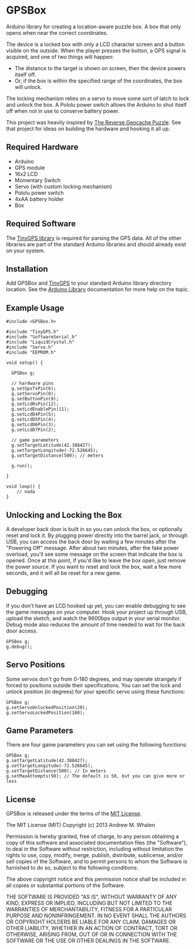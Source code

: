 GPSBox
======

Arduino library for creating a location-aware puzzle box.
A box that only opens when near the correct coordinates.

The device is a locked box with only a LCD character screen and a button visible on the outside.
When the player presses the button, a GPS signal is acquired, and one of two things will happen:
* The distance to the target is shown on screen, then the device powers itself off.
* Or, if the box is within the specified range of the coordinates, the box will unlock.

The locking mechanism relies on a servo to move some sort of latch to lock and unlock the box.
A Pololu power switch allows the Arduino to shut itself off when not in use to conserve battery power.

This project was heavily inspired by [The Reverse Geocache Puzzle](http://arduiniana.org/projects/the-reverse-geo-cache-puzzle/).
See that project for ideas on building the hardware and hooking it all up.

Required Hardware
-----------------

* Arduino
* GPS module
* 16x2 LCD
* Momentary Switch
* Servo (with custom locking mechanism)
* Pololu power switch
* 4xAA battery holder
* Box

Required Software
-----------------

The [TinyGPS library](http://arduiniana.org/libraries/tinygps/) is required for parsing the GPS data.
All of the other libraries are part of the standard Arduino libraries and should already exist on your system.

Installation
------------

Add GPSBox and [TinyGPS](http://arduiniana.org/libraries/tinygps/) to your standard Arduino library directory location.
See the [Arduino Library](http://arduino.cc/en/Guide/Libraries) documentation for more help on the topic.

Example Usage
-------------

    #include <GPSBox.h>

    #include "TinyGPS.h"
    #include "SoftwareSerial.h"
    #include "LiquidCrystal.h"
    #include "Servo.h"
    #include "EEPROM.h"

    void setup() {
      
      GPSBox g;
      
      // hardware pins
      g.setGpsTxPin(6);
      g.setServoPin(8);
      g.setButtonPin(9);
      g.setLcdRsPin(12);
      g.setLcdEnablePin(11);
      g.setLcdD4Pin(5);
      g.setLcdD5Pin(4);
      g.setLcdD6Pin(3);
      g.setLcdD7Pin(2);
      
      // game parameters
      g.setTargetLatitude(42.388427);
      g.setTargetLongitude(-72.526645);
      g.setTargetDistance(500); // meters
      
      g.run();

    }

    void loop() {
        // nada
    }

Unlocking and Locking the Box
-----------------------------

A developer back door is built in so you can unlock the box, or optionally reset and lock it.
By plugging power directly into the barrel jack, or through USB, you can access the back door by waiting a few minutes after the "Powering Off" message.
After about two minutes, after the fake power overload, you'll see some message on the screen that indicate the box is opened.
Once at this point, if you'd like to leave the box open, just remove the power source.
If you want to reset and lock the box, wait a few more seconds, and it will all be reset for a new game.

Debugging
---------

If you don't have an LCD hooked up yet, you can enable debugging to see the game messages on your computer.
Hook your project up through USB, upload the sketch, and watch the 9600bps output in your serial monitor.
Debug mode also reduces the amount of time needed to wait for the back door access.

    GPSBox g;
    g.debug();

Servo Positions
---------------

Some servos don't go from 0-180 degrees, and may operate strangely if forced to positions outside their specifications.
You can set the lock and unlock position (in degrees) for your specific servo using these functions:

    GPSBox g;
    g.setServoUnlockedPosition(20);
    g.setServoLockedPosition(160);

Game Parameters
---------------

There are four game parameters you can set using the following functions:

    GPSBox g;
    g.setTargetLatitude(42.388427);
    g.setTargetLongitude(-72.526645);
    g.setTargetDistance(500); // In meters
    g.setMaxAttempts(50); // The default is 50, but you can give more or less

License
-------

GPSBox is released under the terms of the [MIT License](http://www.opensource.org/licenses/mit-license.html).

The MIT License (MIT)
Copyright (c) 2013 Andrew M. Whalen

Permission is hereby granted, free of charge, to any person obtaining a copy of this software and associated documentation files (the "Software"), to deal in the Software without restriction, including without limitation the rights to use, copy, modify, merge, publish, distribute, sublicense, and/or sell copies of the Software, and to permit persons to whom the Software is furnished to do so, subject to the following conditions:

The above copyright notice and this permission notice shall be included in all copies or substantial portions of the Software.

THE SOFTWARE IS PROVIDED "AS IS", WITHOUT WARRANTY OF ANY KIND, EXPRESS OR IMPLIED, INCLUDING BUT NOT LIMITED TO THE WARRANTIES OF MERCHANTABILITY, FITNESS FOR A PARTICULAR PURPOSE AND NONINFRINGEMENT. IN NO EVENT SHALL THE AUTHORS OR COPYRIGHT HOLDERS BE LIABLE FOR ANY CLAIM, DAMAGES OR OTHER LIABILITY, WHETHER IN AN ACTION OF CONTRACT, TORT OR OTHERWISE, ARISING FROM, OUT OF OR IN CONNECTION WITH THE SOFTWARE OR THE USE OR OTHER DEALINGS IN THE SOFTWARE.